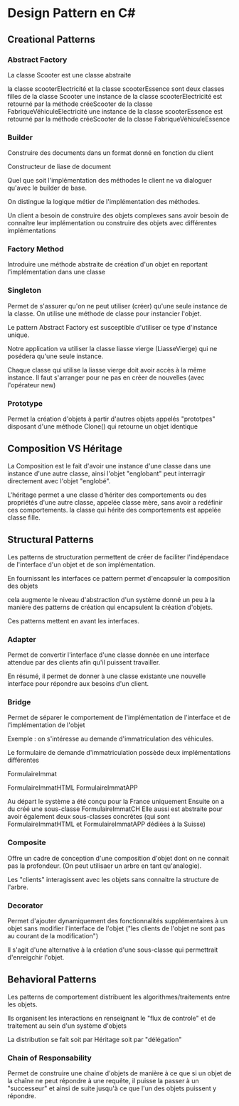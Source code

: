 # Design Pattern en C#

## Creational Patterns

### Abstract Factory

La classe Scooter est une classe abstraite

la classe scooterElectricité et la classe scooterEssence sont deux classes filles de la classe Scooter
une instance de la classe scooterElectricité est retourné par la méthode créeScooter de la classe FabriqueVéhiculeElectricité
une instance de la classe scooterEssence est retourné par la méthode créeScooter de la classe FabriqueVéhiculeEssence

### Builder

Construire des documents dans un format donné en fonction du client

Constructeur de liase de document

Quel que soit l'implémentation des méthodes le client ne va dialoguer qu'avec le builder de base.

On distingue la logique métier de l'implémentation des méthodes.

Un client a besoin de construire des objets complexes sans avoir besoin de connaître leur implémentation 
ou construire des objets avec différentes implémentations

### Factory Method

Introduire une méthode abstraite de création d'un objet en reportant l'implémentation dans une classe

### Singleton

Permet de s'assurer qu'on ne peut utiliser (créer) qu'une seule instance de la classe.
On utilise une méthode de classe pour instancier l'objet.

Le pattern Abstract Factory est susceptible d'utiliser ce type d'instance unique.

Notre application va utiliser la classe liasse vierge (LiasseVierge) qui ne posédera qu'une seule instance.

Chaque classe qui utilise la liasse vierge doit avoir accès à la même instance.
Il faut s'arranger pour ne pas en créer de nouvelles (avec l'opérateur new)

### Prototype

Permet la création d'objets à partir d'autres objets appelés "prototpes" disposant d'une méthode Clone() qui retourne un objet identique

## Composition VS Héritage

La Composition est le fait d'avoir une instance d'une classe dans une instance d'une autre classe, 
ainsi l'objet "englobant" peut interragir directement avec l'objet "englobé".

L'héritage permet a une classe d'hériter des comportements ou des propriétés d'une autre classe, appelée classe mère, 
sans avoir a redéfinir ces comportements. la classe qui hérite des comportements est appelée classe fille.

## Structural Patterns

Les patterns de structuration permettent de créer de faciliter l'indépendace de l'interface d'un objet et de son implémentation.

En fournissant les interfaces ce pattern permet d'encapsuler la composition des objets

cela augmente le niveau d'abstraction d'un système donné un peu à la manière des patterns de création qui encapsulent la création d'objets.

Ces patterns mettent en avant les interfaces.

### Adapter 

Permet de convertir l'interface d'une classe donnée en une interface attendue par des clients afin qu'il puissent travailler.

En résumé, il permet de donner à une classe existante une nouvelle interface pour répondre aux besoins d'un client.

### Bridge

Permet de séparer le comportement de l'implémentation de l'interface et de l'implémentation de l'objet

Exemple : on s'intéresse au demande d'immatriculation des véhicules.

Le formulaire de demande d'immatriculation possède deux implémentations différentes

FormulaireImmat

FormulaireImmatHTML
FormulaireImmatAPP

Au départ le système a été conçu pour la France uniquement
Ensuite on a du créé une sous-classe FormulaireImmatCH
Elle aussi est abstraite pour avoir également deux sous-classes concrètes 
(qui sont FormulaireImmatHTML et FormulaireImmatAPP dédiées à la Suisse)

### Composite

Offre un cadre de conception d'une composition d'objet dont on ne connait pas la profondeur. 
(On peut utilisaer un arbre en tant qu'analogie).

Les "clients" interagissent avec les objets sans connaitre la structure de l'arbre.

### Decorator 

Permet d'ajouter dynamiquement des fonctionnalités supplémentaires à un objet sans modifier l'interface de l'objet 
("les clients de l'objet ne sont pas au courant de la modification")

Il s'agit d'une alternative à la création d'une sous-classe qui permettrait d'enreigchir l'objet.


## Behavioral Patterns

Les patterns de comportement  distribuent les algorithmes/traitements entre les objets.

Ils organisent les interactions en renseignant le "flux de controle" et de traitement au sein d'un système d'objets

La distribution se fait soit par Héritage soit par "délégation"

### Chain of Responsability

Permet de construire une chaine d'objets de manière à ce que si un objet de la chaîne ne peut répondre à une requête, 
il puisse la passer à un "successeur" et ainsi de suite jusqu'à ce que l'un des objets puissent y répondre.


